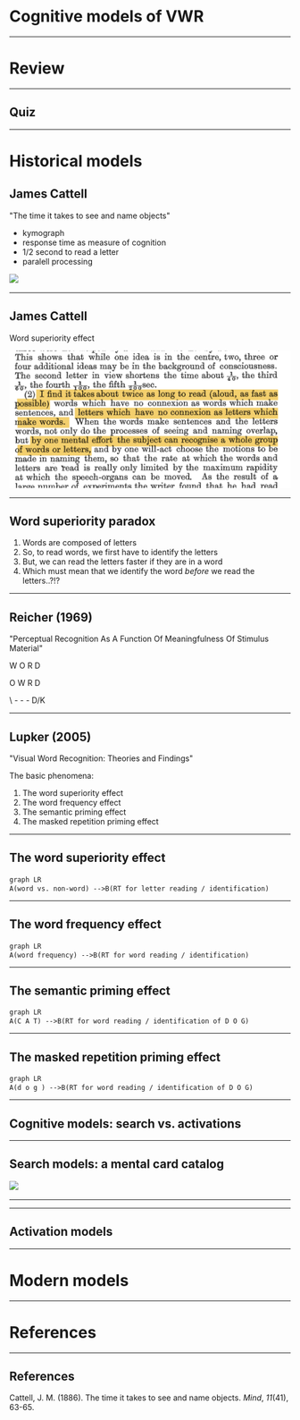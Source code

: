 # Cognitive models of VWR

---

# Review

---

## Quiz

---

# Historical models

## James Cattell

"The time it takes to see and name objects"  


<div id = "left">

- kymograph
- response time as measure of cognition
- 1/2 second to read a letter
- paralell processing

</div>



<div id = "right">


<img src="http://waywiser.rc.fas.harvard.edu/internal/media/dispatcher/141/literal%3Aresize%3Aformat%3Dpreview;jsessionid=56C9CA0702C61614C6FF1C187A74432E" width="300"/>

</div>


---

## James Cattell

Word superiority effect







<img src="https://github.com/ethanweed/ExPsyLing/blob/master/2022/Resources/Cattell%20quote%20word%20superiority.png?raw=true" width=""/>

---

## Word superiority paradox

1. Words are composed of letters
2. So, to read words, we first have to identify the letters
3. But, we can read the letters faster if they are in a word
4. Which must mean that we identify the word _before_ we read the letters..?!?

---

## Reicher (1969)

"Perceptual Recognition As A Function Of Meaningfulness Of Stimulus Material"




W O R D

O W R D

\  - - - D/K



---

## Lupker (2005)

"Visual Word Recognition: Theories and Findings"

The basic phenomena:

1. The word superiority effect
2. The word frequency effect
3. The semantic priming effect
4. The masked repetition priming effect


---

## The word superiority effect



```{.mermaid format=svg  theme=neutral width=400 }
graph LR
A(word vs. non-word) -->B(RT for letter reading / identification)

```





---


## The word frequency effect



```{.mermaid format=svg  theme=neutral width=400 }
graph LR
A(word frequency) -->B(RT for word reading / identification)

```


---

## The semantic priming effect



```{.mermaid format=svg  theme=neutral width=400 }
graph LR
A(C A T) -->B(RT for word reading / identification of D O G)

```

---

## The masked repetition priming effect


```{.mermaid format=svg  theme=neutral width=400 }
graph LR
A(d o g ) -->B(RT for word reading / identification of D O G)

```

---

## Cognitive models: search vs. activations

---

## Search models: a mental card catalog

<img src="https://upload.wikimedia.org/wikipedia/commons/thumb/3/32/Card_catalog_from_page_167_of_%22Manual_of_library_classification_and_shelf_arrangement%22_%281898%29.jpg/1280px-Card_catalog_from_page_167_of_%22Manual_of_library_classification_and_shelf_arrangement%22_%281898%29.jpg" width="300"/>


---



---

## Activation models



---

# Modern models

---


# References

---

## References


<div id = "refs">

Cattell, J. M. (1886). The time it takes to see and name objects. _Mind_, _11_(41), 63-65.



</div>